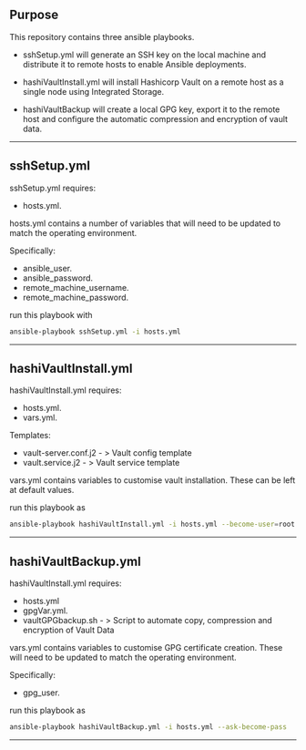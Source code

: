 ## Purpose

This repository contains three ansible playbooks.

- sshSetup.yml will generate an SSH key on the local machine and distribute it to remote hosts to enable Ansible deployments.

- hashiVaultInstall.yml will install Hashicorp Vault on a remote host as a single node using Integrated Storage.

- hashiVaultBackup will create a local GPG key, export it to the remote host and configure the automatic compression and encryption of vault data.

---

## sshSetup.yml

sshSetup.yml requires: 
 - hosts.yml. 

hosts.yml contains a number of variables that will need to be updated to match the operating environment.

Specifically: 
- ansible_user. 
- ansible_password. 
- remote_machine_username. 
- remote_machine_password.

run this playbook with 

```bash
ansible-playbook sshSetup.yml -i hosts.yml
```

---

## hashiVaultInstall.yml

hashiVaultInstall.yml requires: 
- hosts.yml.
- vars.yml.

Templates:
- vault-server.conf.j2 - > Vault config template
- vault.service.j2 - > Vault service template

vars.yml contains variables to customise vault installation. These can be left at default values.

run this playbook as 

```bash
ansible-playbook hashiVaultInstall.yml -i hosts.yml --become-user=root --ask-become-pass
```

---

## hashiVaultBackup.yml

hashiVaultInstall.yml requires: 
- hosts.yml
- gpgVar.yml.
- vaultGPGbackup.sh - > Script to automate copy, compression and encryption of Vault Data


vars.yml contains variables to customise GPG certificate creation. These will need to be updated to match the operating environment.

Specifically: 
- gpg_user.

run this playbook as 

```bash
ansible-playbook hashiVaultBackup.yml -i hosts.yml --ask-become-pass
```

---






